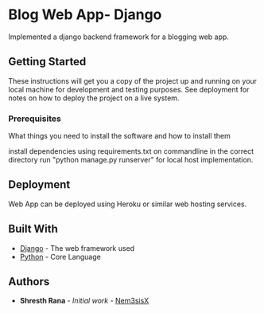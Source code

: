 # Blog Web App- Django

Implemented a django backend framework for a blogging web app.

## Getting Started

These instructions will get you a copy of the project up and running on your local machine for development and testing purposes. See deployment for notes on how to deploy the project on a live system.

### Prerequisites

What things you need to install the software and how to install them

install dependencies using requirements.txt 
on commandline in the correct directory run "python manage.py runserver" for local host implementation.

## Deployment

Web App can be deployed using Heroku or similar web hosting services.

## Built With

* [Django](https://www.djangoproject.com/) - The web framework used
* [Python](https://www.python.org/) - Core Language

## Authors

* **Shresth Rana** - *Initial work* - [Nem3sisX](https://github.com/Nem3sisX)
